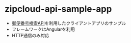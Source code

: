 # zipcloud-api-sample-app
- [郵便番号検索API](http://zipcloud.ibsnet.co.jp/doc/api)を利用したクライアントアプリのサンプル
- フレームワークはAngularを利用
- HTTP通信のみ対応
